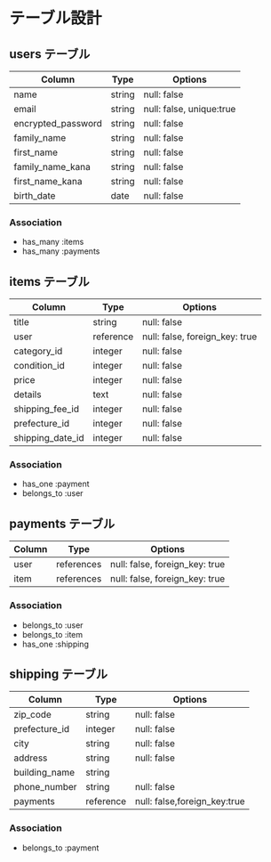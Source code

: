 # テーブル設計

## users テーブル

| Column   | Type   | Options     |
| -------- | ------ | ----------- |
| name     | string | null: false |
| email    | string | null: false, unique:true|
| encrypted_password | string | null: false |
| family_name | string | null: false |
| first_name | string | null: false |
| family_name_kana | string | null: false |
| first_name_kana | string | null: false |
| birth_date | date | null: false |



### Association

- has_many :items
- has_many :payments

## items テーブル

| Column | Type   | Options     |
| ------ | ------ | ----------- |
| title   | string | null: false |
| user | reference | null: false, foreign_key: true |
| category_id | integer | null: false |
| condition_id  | integer | null: false |
| price   | integer | null: false |
| details   | text | null: false |
| shipping_fee_id   | integer | null: false |
| prefecture_id | integer | null: false |
| shipping_date_id | integer | null: false |



### Association

- has_one :payment
- belongs_to :user





## payments テーブル

| Column  | Type       | Options                        |
| ------- | ---------- | ------------------------------ |
| user | references | null: false, foreign_key: true |
| item | references | null: false, foreign_key: true |


### Association

- belongs_to :user
- belongs_to :item
- has_one :shipping





## shipping テーブル

| Column | Type   | Options     |
| ------ | ------ | ----------- |
| zip_code   | string | null: false |
| prefecture_id  | integer | null: false |
| city   | string | null: false |
| address   | string | null: false |
| building_name   | string |  |
| phone_number   | string | null: false |
| payments  | reference | null: false,foreign_key:true |


### Association

- belongs_to :payment

